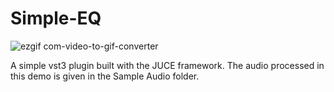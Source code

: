 # Simple-EQ

![ezgif com-video-to-gif-converter](https://github.com/ksahib/Simple-EQ/assets/161735924/6a7dc1ad-9a88-47f4-8401-741477f65a7f)





A simple vst3 plugin built with the JUCE framework. The audio processed in this demo is given in the Sample Audio folder.
